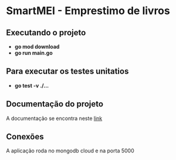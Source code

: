 # SmartMEI - Emprestimo de livros

## Executando o projeto 
* **go mod download**
* **go run main.go**

## Para executar os testes unitatios 
* **go test -v ./...**

## Documentação do projeto
A documentação se encontra neste [link](https://documenter.getpostman.com/view/11350933/TVssiTMy)

## Conexões
A aplicação roda no mongodb cloud e na porta 5000 